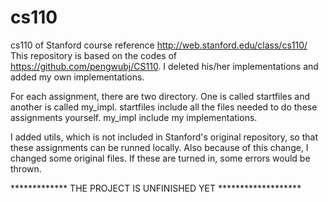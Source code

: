 # cs110
cs110 of Stanford
course reference http://web.stanford.edu/class/cs110/
This repository is based on the codes of https://github.com/pengwubj/CS110. I deleted his/her implementations and added my own implementations.

For each assignment, there are two directory. One is called startfiles and another is called my_impl. startfiles include all the files needed to do these 
assignments yourself. my_impl include my implementations.

I added utils, which is not included in Stanford's original repository, so that these assignments can be runned locally. Also because of this change,
I changed some original files. If these are turned in, some errors would be thrown.

************* THE PROJECT IS UNFINISHED YET *******************
